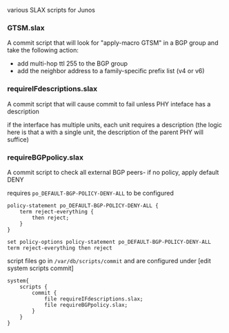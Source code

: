 various SLAX scripts for Junos

### GTSM.slax

A commit script that will look for "apply-macro GTSM" in a BGP group and take the following action:
 * add multi-hop ttl 255 to the BGP group
 * add the neighbor address to a family-specific prefix list (v4 or v6)

### requireIFdescriptions.slax

A commit script that will cause commit to fail unless PHY inteface has a description

if the interface has multiple units, each unit requires a description (the logic here is that a with a single unit, the description of the parent PHY will suffice)


### requireBGPpolicy.slax

A commit script to check all external BGP peers- if no policy, apply default DENY

requires `po_DEFAULT-BGP-POLICY-DENY-ALL` to be configured
```
policy-statement po_DEFAULT-BGP-POLICY-DENY-ALL {
    term reject-everything {
        then reject;
    }
}

set policy-options policy-statement po_DEFAULT-BGP-POLICY-DENY-ALL term reject-everything then reject
```


script files go in `/var/db/scripts/commit` and are configured under [edit system scripts commit]
```
system{
    scripts {
        commit {
            file requireIFdescriptions.slax;
            file requireBGPpolicy.slax;
		}
	}
}
```

